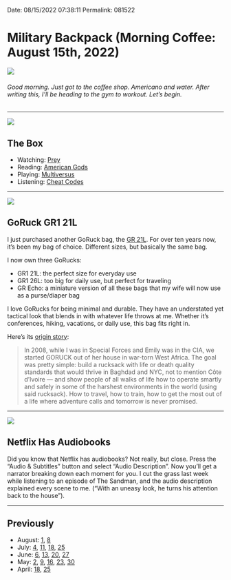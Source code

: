 
Date: 08/15/2022 07:38:11
Permalink: 081522

# Military Backpack (Morning Coffee: August 15th, 2022)

![](https://i.imgur.com/hv5EsBq.jpg)

###### Good morning. Just got to the coffee shop. Americano and water. After writing this, I’ll be heading to the gym to workout. Let’s begin.

---- 

![](https://blotcdn.com/blog_7d9c6729f90a4fd68ca68a09e88009f0/_image_cache/7cf7610f-df38-435d-8654-200d185511c1.gif)

## The Box

- Watching: [Prey](https://www.hulu.com/movie/55349764-323e-4d0e-898f-a4c12c9bf615?play=false&utm_source=shared_link)
- Reading: [American Gods](https://a.co/d/gdeTLtO)
- Playing: [Multiversus](https://youtu.be/Lzq9acpsM2s)
- Listening: [Cheat Codes](https://music.apple.com/us/album/cheat-codes/1621085507)

---- 

![](https://i.imgur.com/50ew5zf.jpg)

## GoRuck GR1 21L

I just purchased another GoRuck bag, the [GR 21L](https://www.goruck.com/products/gr1?variant=32978334711908). For over ten years now, it’s been my bag of choice. Different sizes, but basically the same bag.

I now own three GoRucks:

- GR1 21L: the perfect size for everyday use
- GR1 26L: too big for daily use, but perfect for traveling
- GR Echo: a miniature version of all these bags that my wife will now use as a purse/diaper bag

I love GoRucks for being minimal and durable. They have an understated yet tactical look that blends in with whatever life throws at me. Whether it’s conferences, hiking, vacations, or daily use, this bag fits right in.

Here’s its [origin story](https://www.goruck.com/pages/about-goruck):

> In 2008, while I was in Special Forces and Emily was in the CIA, we started GORUCK out of her house in war-torn West Africa. The goal was pretty simple: build a rucksack with life or death quality standards that would thrive in Baghdad and NYC, not to mention Côte d’Ivoire — and show people of all walks of life how to operate smartly and safely in some of the harshest environments in the world (using said rucksack). How to travel, how to train, how to get the most out of a life where adventure calls and tomorrow is never promised.

---- 

![](https://i.imgur.com/2M5LBog.jpg)

## Netflix Has Audiobooks

Did you know that Netflix has audiobooks? Not really, but close. Press the “Audio & Subtitles” button and select “Audio Description”. Now you’ll get a narrator breaking down each moment for you. I cut the grass last week while listening to an episode of The Sandman, and the audio description explained every scene to me. (“With an uneasy look, he turns his attention back to the house”).

---- 

## Previously

- August: [1](https://nashp.com/080122), [8](https://nashp.com/080822)
- July: [4](https://nashp.com/07042), [11](https://nashp.com/071122), [18](https://nashp.com/071822), [25](https://nashp.com/072522 "5,000 Photos (Morning Coffee: July 25th, 2022)")
- June: [6](https://nashp.com/060622), [13](https://nashp.com/061322), [20](https://nashp.com/062022), [27](https://nashp.com/06272)
- May: [2](https://nashp.com/502221547), [9](https://nashp.com/509221342), [16](https://nashp.com/051622), [23](https://nashp.com/052322), [30](https://nashp.com/053022)
- April: [18](https://nashp.com/mc41822), [25](https://nashp.com/mc42522)
